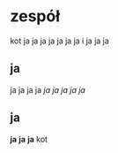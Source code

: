 # zespół
 kot
ja
ja 
ja 
ja ja
ja
ja
i ja 
ja
ja

## ja

ja ja ja
ja 
*ja* *ja* *ja* *ja*
*ja*

## ja
**ja** **ja** **ja**
kot
